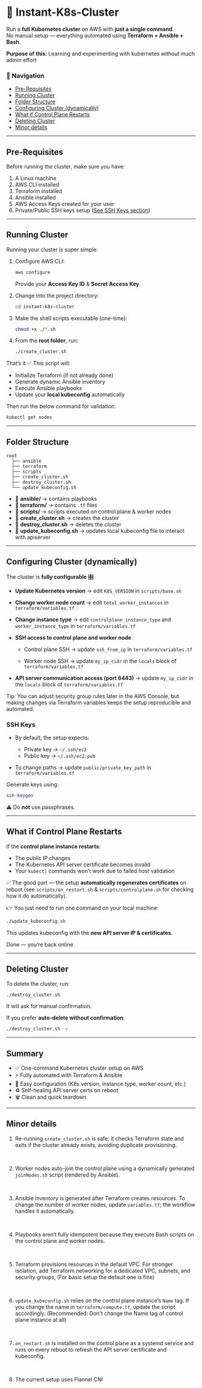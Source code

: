 # 🚀 Instant-K8s-Cluster

Run a **full Kubernetes cluster** on AWS with **just a single command**.  
No manual setup — everything automated using **Terraform + Ansible + Bash**. 

**Purpose of this:** Learning and experimenting with kubernetes without much admin effort


### 📑 Navigation
- [Pre-Requisites](#pre-requisites)
 - [Running Cluster](#running-cluster)
- [Folder Structure](#folder-structure)
- [Configuring Cluster (dynamically)](#configuring-cluster-dynamically)
 - [What if Control Plane Restarts](#what-if-control-plane-restarts)
 - [Deleting Cluster](#deleting-cluster)
- [Minor details](#minor-details)

---

## Pre-Requisites

Before running the cluster, make sure you have:

1. A Linux machine  
2. AWS CLI installed  
3. Terraform installed  
4. Ansible installed  
5. AWS Access Keys created for your user  
6. Private/Public SSH keys setup ([See SSH Keys section](#ssh-keys))  

---

## Running Cluster

Running your cluster is super simple:

1. Configure AWS CLI:  

    ```bash
    aws configure
    ```

   Provide your **Access Key ID** & **Secret Access Key**.

2. Change into the project directory:

    ```bash
    cd instant-k8s-cluster
    ```

3. Make the shell scripts executable (one-time):

    ```bash
    chmod +x ./*.sh
    ```

4. From the **root folder**, run:

    ```bash
    ./create_cluster.sh
    ```

That’s it ✅
This script will:

* Initialize Terraform (if not already done)
* Generate dynamic Ansible inventory
* Execute Ansible playbooks
* Update your **local kubeconfig** automatically

Then run the below command for validation:
```bash
kubectl get nodes
```

---

## Folder Structure

```text
root
  ├── ansible
  ├── terraform
  ├── scripts
  ├── create_cluster.sh
  ├── destroy_cluster.sh
  └── update_kubeconfig.sh
```

* 📁 **ansible/** → contains playbooks
* 📁 **terraform/** → contains `.tf` files
* 📁 **scripts/** → scripts executed on control plane & worker nodes
* 📜 **create\_cluster.sh** → creates the cluster
* 📜 **destroy\_cluster.sh** → deletes the cluster
* 📜 **update\_kubeconfig.sh** → updates local kubeconfig file to interact with apiserver

---

## Configuring Cluster (dynamically)

The cluster is **fully configurable** 🎛️

* **Update Kubernetes version** → edit `K8S_VERSION` in `scripts/base.sh`

* **Change worker node count** → edit `total_worker_instances` in `terraform/variables.tf`

* **Change instance type** → edit `controlplane_instance_type` and `worker_instance_type` in `terraform/variables.tf`

* **SSH access to control plane and worker node**
  * Control plane SSH → update `ssh_from_ip` in `terraform/variables.tf`

  * Worker node SSH → update `my_ip_cidr` in the `locals` block of `terraform/variables.tf`

* **API server communication access (port 6443)** → update `my_ip_cidr` in the `locals` block of `terraform/variables.tf`

Tip: You can adjust security group rules later in the AWS Console, but making changes via Terraform variables keeps the setup reproducible and automated.


### SSH Keys

* By default, the setup expects:

  * Private key → `~/.ssh/ec2`
  * Public key → `~/.ssh/ec2.pub`

* To change paths → update `public/private_key_path` in `terraform/variables.tf`

Generate keys using:

```bash
ssh-keygen
```

⚠️ Do **not** use passphrases.

---

## What if Control Plane Restarts

If the **control plane instance restarts**:

* The public IP changes
* The Kubernetes API server certificate becomes invalid
* Your `kubectl` commands won’t work due to failed host validation

✅ The good part — the setup **automatically regenerates certificates** on reboot (see `scripts/on_restart.sh` & `scripts/controlplane.sh` for checking how it do automatically).

👉 You just need to run one command on your local machine:

```bash
./update_kubeconfig.sh
```

This updates kubeconfig with the **new API server IP & certificates**.

Done — you’re back online

---

## Deleting Cluster

To delete the cluster, run:

```bash
./destroy_cluster.sh
```

It will ask for manual confirmation.

If you prefer **auto-delete without confirmation**:

```bash
./destroy_cluster.sh -y
```

---

## Summary

* ✅ One-command Kubernetes cluster setup on AWS
* ⚡ Fully automated with Terraform & Ansible
* 🔧 Easy configuration (K8s version, instance type, worker count, etc.)
* ♻️ Self-healing API server certs on reboot
* 🗑️ Clean and quick teardown

---

## Minor details

1. Re-running `create_cluster.sh` is safe: it checks Terraform state and exits if the cluster already exists, avoiding duplicate provisioning.

<br>

2. Worker nodes auto-join the control plane using a dynamically generated `joinNodes.sh` script (rendered by Ansible).

<br>

3. Ansible inventory is generated after Terraform creates resources. To change the number of worker nodes, update `variables.tf`; the workflow handles it automatically.

<br>

4. Playbooks aren’t fully idempotent because they execute Bash scripts on the control plane and worker nodes.

<br>

5. Terraform provisions resources in the default VPC. For stronger isolation, add Terraform networking for a dedicated VPC, subnets, and security groups, (For basic setup the default one is fine)

<br>

6. `update_kubeconfig.sh` relies on the control plane instance’s `Name` tag. If you change the name in `terraform/compute.tf`, update the script accordingly. (Recommended: Don't change the Name tag of control plane instance at all)

<br>

7. `on_restart.sh` is installed on the control plane as a systemd service and runs on every reboot to refresh the API server certificate and kubeconfig.

<br>

8. The current setup uses Flannel CNI
